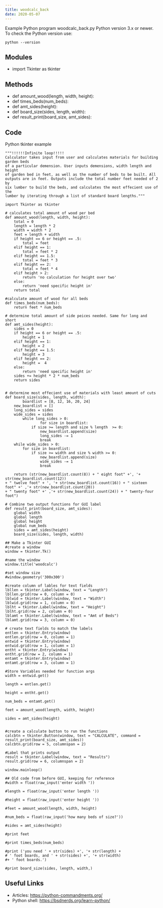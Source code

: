 ```yaml
---
title: woodcalc_back
date: 2020-05-07
---
```

Example Python program woodcalc_back.py
Python version 3.x or newer.
To check the Python version use:

    python --version

## Modules

* import Tkinter as tkinter

## Methods

* def amount_wood(length, width, height):
* def times_beds(num_beds):
* def amt_sides(height):
* def board_size(sides, length, width):
* def result_print(board_size, amt_sides):

## Code

Python tkinter example

    """!!!!!!Infinite loop!!!!!
    Calculator takes input from user and calculates materials for building garden beds
    of a particular demension. User inputs demensions, width length and height
    of garden bed in feet, as well as the number of beds to be built. All
    outputs are in feet. Outputs include the total number feet needed of 2 by
    six lumber to build the beds, and calculates the most effecient use of the
    lumber by iterating through a list of standard board lengths."""
    
    import Tkinter as tkinter
    
    # calculates total amount of wood per bed
    def amount_wood(length, width, height):
    	total = 0
    	length = length * 2
    	width = width * 2
    	feet = length + width
    	if height == 6 or height == .5:
    		total = feet
    	elif height == 1:
    		total = feet * 2
    	elif height == 1.5:
    		total = feet * 3
    	elif height == 2:
    		total = feet * 4
    	elif height > 2:
    		return 'no calculation for height over two'
    	else:
    		return 'need specific height in'
    	return total
    
    #calculate amount of wood for all beds
    def times_beds(num_beds):
    	return feet * num_beds
    
    # determine total amount of side peices needed. Same for long and short
    def amt_sides(height):
    	sides = 0
     	if height == 6 or height == .5:
    		height = 1 
    	elif height == 1:
    		height = 2 
    	elif height == 1.5:
    		height = 3 
    	elif height == 2:
    		height =  4
    	else:
    		return 'need specific height in'
    	sides += height * 2 * num_beds
    	return sides 
    
    
    # determine most effecient use of materials with least amount of cuts
    def board_size(sides, length, width):
            boardlist = [8, 12, 16, 20, 24]
    	new_boardlist = []
    	long_sides = sides
    	wide_sides = sides
            while long_sides > 0:
                    for size in boardlist:
    			if size >= length and size % length  >= 0:
    				new_boardlist.append(size)
    				long_sides -= 1
    				break
    	while wide_sides > 0:	
    		for size in boardlist:
    			if size >= width and size % width >= 0:
    				new_boardlist.append(size)
    				wide_sides -= 1
    				break
            					
    	return (str(new_boardlist.count(8)) + " eight foot" +', '+ str(new_boardlist.count(12))
    + " twelve foot" + ', '+ str(new_boardlist.count(16)) + " sixteen foot" +' ,'+ str(new_boardlist.count(20))
    + " twenty foot" +' ,'+ str(new_boardlist.count(24)) + " twenty-four foot")
    
    # Combine two output functions for GUI label	
    def result_print(board_size, amt_sides):
        global width
        global length
        global height
        global num_beds
        sides = amt_sides(height)
        board_size(sides, length, width)
    
    ## Make a Tkinter GUI
    #create a window
    window = tkinter.Tk()
    
    #name the window
    window.title('woodcalc')
    
    #set window size
    #window.geometry('300x300')
    
    #create column of lables for text fields
    lbllen = tkinter.Label(window, text = "Length")
    lbllen.grid(row = 0, column = 0)
    lblwid = tkinter.Label(window, text = "Width")
    lblwid.grid(row = 1, column = 0)
    lblht = tkinter.Label(window, text = "Height")
    lblht.grid(row = 2, column = 0)
    lblamt = tkinter.Label(window, text = "Amt of Beds")
    lblamt.grid(row = 3, column = 0)
    
    # create text fields to match the labels
    entlen = tkinter.Entry(window)
    entlen.grid(row = 0, column = 1)
    entwid = tkinter.Entry(window)
    entwid.grid(row = 1, column = 1)
    entht = tkinter.Entry(window)
    entht.grid(row = 2, column = 1)
    entamt = tkinter.Entry(window)
    entamt.grid(row = 3, column = 1)
    
    #Store Variables needed for function args
    width = entwid.get()
    
    length = entlen.get()
    
    height = entht.get()
    
    num_beds = entamt.get()
    
    feet = amount_wood(length, width, height)    
    
    sides = amt_sides(height)
    
    
    #create a calculate button to run the functions
    calcbtn = tkinter.Button(window, text = "CALCULATE", command = result_print(board_size, amt_sides))
    calcbtn.grid(row = 5, columnspan = 2)
    
    #Label that prints output
    result = tkinter.Label(window, text = "Results")
    result.grid(row = 6, columnspan = 2)
    
    window.mainloop()
    
    ## Old code from before GUI, keeping for reference
    #width = float(raw_input('enter width '))
    
    #length = float(raw_input('enter length '))
    
    #height = float(raw_input('enter height '))
    
    #feet = amount_wood(length, width, height)
    
    #num_beds = float(raw_input('how many beds of size?'))
    
    #sides = amt_sides(height)
    
    #print feet
    
    #print times_beds(num_beds)
    
    #print ('you need ' + str(sides) +', '+ str(length) +
    # ' foot boards, and ' + str(sides) +', '+ str(width)
    #+ ' foot boards.')
    
    #print board_size(sides, length, width,)
    

## Useful Links

- Articles: https://python-commandments.org/
- Python shell: https://bsdnerds.org/learn-python/
